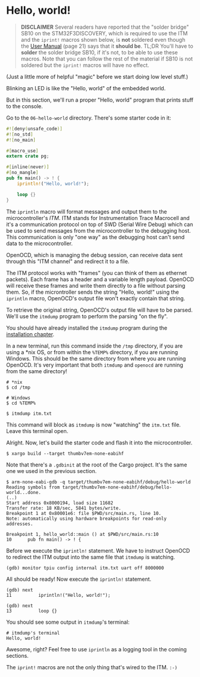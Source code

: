# Hello, world!

> **DISCLAIMER** Several readers have reported that the "solder bridge" SB10 on
> the STM32F3DISCOVERY, which is required to use the ITM and the `iprint!`
> macros shown below, is **not** soldered even though the [User Manual][] (page
> 21) says that it **should be**. TL;DR You'll have to **solder** the solder
> bridge SB10, if it's not, to be able to use these macros. Note that you can
> follow the rest of the material if SB10 is not soldered but the `iprint!`
> macros will have no effect.

[User Manual]: http://www.st.com/resource/en/user_manual/dm00063382.pdf

(Just a little more of helpful "magic" before we start doing low level stuff.)

Blinking an LED is like the "Hello, world" of the embedded world.

But in this section, we'll run a proper "Hello, world" program that prints stuff
to the console.

Go to the `06-hello-world` directory. There's some starter code in it:

``` rust
#![deny(unsafe_code)]
#![no_std]
#![no_main]

#[macro_use]
extern crate pg;

#[inline(never)]
#[no_mangle]
pub fn main() -> ! {
    iprintln!("Hello, world!");

    loop {}
}
```

The `iprintln` macro will format messages and output them to the
microcontroller's *ITM*. ITM stands for Instrumentation Trace Macrocell and it's
a communication protocol on top of SWD (Serial Wire Debug) which can be used to
send messages from the microcontroller to the debugging host. This communication
is only "one way" as the debugging host can't send data to the microcontroller.

OpenOCD, which is managing the debug session, can receive data sent through this
"ITM channel" and redirect it to a file.

The ITM protocol works with "frames" (you can think of them as ethernet
packets). Each frame has a header and a variable length payload. OpenOCD will
receive these frames and write them directly to a file without parsing them. So,
if the microntroller sends the string "Hello, world!" using the `iprintln`
macro, OpenOCD's output file won't exactly contain that string.

To retrieve the original string, OpenOCD's output file will have to be parsed.
We'll use the `itmdump` program to perform the parsing "on the fly".

You should have already installed the `itmdump` program during the [installation
chapter].

[installation chapter]: 03-setup/README.html#itmdump

In a new terminal, run this command inside the `/tmp` directory, if you are
using a *nix OS, or from within the `%TEMP%` directory, if you are running
Windows. This should be the same directory from where you are running OpenOCD.
It's very important that both `itmdump` and `openocd` are running from the same
directory!

```
# *nix
$ cd /tmp

# Windows
$ cd %TEMP%

$ itmdump itm.txt
```

This command will block as `itmdump` is now "watching" the `itm.txt` file. Leave
this terminal open.

Alright. Now, let's build the starter code and flash it into the
microcontroller.

```
$ xargo build --target thumbv7em-none-eabihf
```

Note that there's a `.gdbinit` at the root of the Cargo project. It's the same
one we used in the previous section.

```
$ arm-none-eabi-gdb -q target/thumbv7em-none-eabihf/debug/hello-world
Reading symbols from target/thumbv7em-none-eabihf/debug/hello-world...done.
(..)
Start address 0x8000194, load size 11682
Transfer rate: 18 KB/sec, 5841 bytes/write.
Breakpoint 1 at 0x80001e6: file $PWD/src/main.rs, line 10.
Note: automatically using hardware breakpoints for read-only addresses.

Breakpoint 1, hello_world::main () at $PWD/src/main.rs:10
10      pub fn main() -> ! {
```

Before we execute the `iprintln!` statement. We have to instruct OpenOCD to
redirect the ITM output into the same file that `itmdump` is watching.

```
(gdb) monitor tpiu config internal itm.txt uart off 8000000
```

All should be ready! Now execute the `iprintln!` statement.

```
(gdb) next
11          iprintln!("Hello, world!");

(gdb) next
13          loop {}
```

You should see some output in `itmdump`'s terminal:

```
# itmdump's terminal
Hello, world!
```

Awesome, right? Feel free to use `iprintln` as a logging tool in the coming
sections.

The `iprint!` macros are not the only thing that's wired to the ITM. `:-)`
